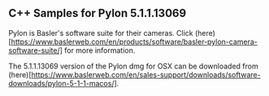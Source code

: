 ## C++ Samples for Pylon 5.1.1.13069

Pylon is Basler's software suite for their cameras. Click (here)[https://www.baslerweb.com/en/products/software/basler-pylon-camera-software-suite/] for more information.

The 5.1.1.13069 version of the Pylon dmg for OSX can be downloaded from (here)[https://www.baslerweb.com/en/sales-support/downloads/software-downloads/pylon-5-1-1-macos/].  
